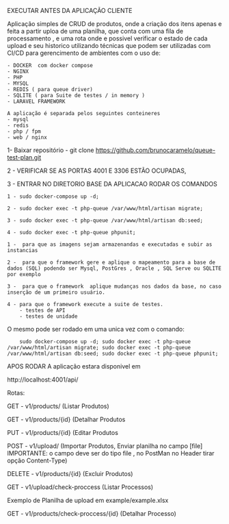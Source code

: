 EXECUTAR ANTES DA APLICAÇÃO CLIENTE

Aplicação simples de CRUD de produtos, onde a criação dos itens apenas e feita a partir uploa
de uma planilha, que conta com uma fila de processamento , e uma rota onde e possivel verificar o estado de cada upload e seu historico
utilizando técnicas que podem ser utilizadas com CI/CD
para gerencimento de ambientes com o uso de:

    - DOCKER  com docker compose
    - NGINX
    - PHP
    - MYSQL
    - REDIS ( para queue driver)
    - SQLITE ( para Suite de testes / in memory )
    - LARAVEL FRAMEWORK

    A aplicação é separada pelos seguintes conteineres
    - mysql
    - redis
    - php / fpm
    - web / nginx

1- Baixar repositório 
    - git clone https://github.com/brunocaramelo/queue-test-plan.git

2 - VERIFICAR  SE AS PORTAS 4001 E 3306 ESTÃO OCUPADAS,


3 - ENTRAR NO DIRETORIO BASE DA APLICACAO RODAR OS COMANDOS 
    
    1 - sudo docker-compose up -d;

    2 - sudo docker exec -t php-queue /var/www/html/artisan migrate;

    3 - sudo docker exec -t php-queue /var/www/html/artisan db:seed;

    4 - sudo docker exec -t php-queue phpunit;

    1 -  para que as imagens sejam armazenandas e executadas e subir as instancias
    
    2 -  para que o framework gere e aplique o mapeamento para a base de dados (SQL) podendo ser Mysql, PostGres , Oracle , SQL Serve ou SQLITE por exemplo
    
    3 -  para que o framework  aplique mudanças nos dados da base, no caso inserção de um primeiro usuário.
    
    4 - para que o framework execute a suite de testes.
        - testes de API  
        - testes de unidade
     
O mesmo pode ser rodado em uma unica vez com o comando:

        sudo docker-compose up -d; sudo docker exec -t php-queue /var/www/html/artisan migrate; sudo docker exec -t php-queue /var/www/html/artisan db:seed; sudo docker exec -t php-queue phpunit;

APOS RODAR A aplicação estara disponivel em 

http://localhost:4001/api/

 Rotas:
 
 GET - v1/products/ (Listar Produtos)
 
 GET - v1/products/{id} (Detalhar Produtos
 
PUT - v1/products/{id} (Editar Produtos

POST - v1/upload/ (Importar Produtos, Enviar planilha no campo [file]  IMPORTANTE: o campo deve ser do tipo file , no PostMan no Header tirar opção Content-Type)

DELETE - v1/products/{id} (Excluir Produtos)

GET - v1/upload/check-proccess (Listar Processos)


Exemplo de Planilha de upload em example/example.xlsx

GET - v1/products/check-proccess/{id} (Detalhar Processo)

